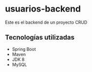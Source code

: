 # usuarios-backend
Este es el backend de un proyecto CRUD

## Tecnologías utilizadas
* Spring Boot
* Maven
* JDK 8
* MySQL

